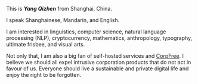 This is <dfn title="Hànyǔ Pīnyīn: Yáng Qízhēn&NewLine;Gwoyeu Romatzyh: Yang Chyi-Jen&NewLine;IPA: [jɑŋ³⁵ tɕʰi³⁵ ʈʂən⁵⁵]">**Yang Qizhen**</dfn> from Shanghai, China.

I speak Shanghainese, Mandarin, and English.

I am interested in linguistics, computer science, natural language processing (NLP), cryptocurrency, mathematics, anthropology, typography, ultimate frisbee, and visual arts.

Not only that, I am also a big fan of self-hosted services and [CorpFree](https://www.reddit.com/r/CorpFree/). I believe we should all expel intrusive corporation products that do not act in favour of us. Everyone should live a sustainable and private digital life and enjoy the right to be forgotten.
